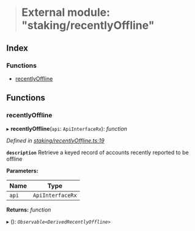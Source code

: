 > # External module: "staking/recentlyOffline"

## Index

### Functions

* [recentlyOffline](_staking_recentlyoffline_.md#recentlyoffline)

## Functions

###  recentlyOffline

▸ **recentlyOffline**(`api`: `ApiInterfaceRx`): *function*

*Defined in [staking/recentlyOffline.ts:19](https://github.com/polkadot-js/api/blob/411d432/packages/api-derive/src/staking/recentlyOffline.ts#L19)*

**`description`** Retrieve a keyed record of accounts recently reported to be offline

**Parameters:**

Name | Type |
------ | ------ |
`api` | `ApiInterfaceRx` |

**Returns:** *function*

▸ (): *`Observable<DerivedRecentlyOffline>`*